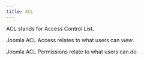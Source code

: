 ```yaml
---
title: ACL
---
```

ACL stands for Access Control List.

Joomla ACL Access relates to what users can *view*.

Joomla ACL Permissions relate to what users can *do*. 
